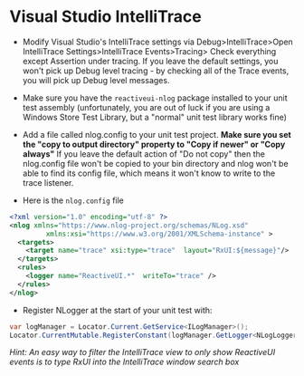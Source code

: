 # Visual Studio IntelliTrace

* Modify Visual Studio's IntelliTrace settings via Debug>IntelliTrace>Open
   IntelliTrace Settings>IntelliTrace Events>Tracing> Check everything except
   Assertion under tracing.  If you leave the default settings, you won't pick
   up Debug level tracing - by checking all of the Trace events, you will pick
   up Debug level messages.

* Make sure you have the `reactiveui-nlog` package installed to your unit test
   assembly (unfortunately, you are out of luck if you are using a Windows
   Store Test Library, but a "normal" unit test library works fine)

* Add a file called nlog.config to your unit test project.  __Make sure you
   set the "copy to output directory" property to "Copy if newer" or "Copy
   always"__  If you leave the default action of "Do not copy" then the
   nlog.config file won't be copied to your bin directory and nlog won't be
   able to find its config file, which means it won't know to write to the
   trace listener.

* Here is the `nlog.config` file

```xml
<?xml version="1.0" encoding="utf-8" ?>
<nlog xmlns="https://www.nlog-project.org/schemas/NLog.xsd"
         xmlns:xsi="https://www.w3.org/2001/XMLSchema-instance" >
  <targets>
    <target name="trace" xsi:type="trace"  layout="RxUI:${message}"/>
  </targets>
  <rules>
    <logger name="ReactiveUI.*"  writeTo="trace" />
  </rules>
</nlog>
```

* Register NLogger at the start of your unit test with:

``` cs
var logManager = Locator.Current.GetService<ILogManager>();
Locator.CurrentMutable.RegisterConstant(logManager.GetLogger<NLogLogger>(),typeof(IFullLogger));   
```

*Hint: An easy way to filter the IntelliTrace view to only show ReactiveUI
events is to type RxUI into the IntelliTrace window search box*

